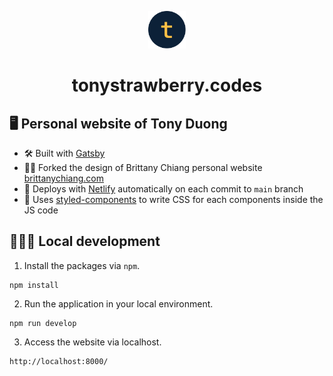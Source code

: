 <p align="center">
  <a href="https://tonystrawberry.codes/">
    <img src="https://raw.githubusercontent.com/tonystrawberry/tonystrawberry.codes/main/src/images/logo.png" width="60" />
  </a>
</p>
<h1 align="center">
  tonystrawberry.codes
</h1>

## 🖥 Personal website of Tony Duong

- 🛠 Built with <a href="https://www.gatsbyjs.com/" target="_blank">Gatsby</a>
- 👩‍🎨 Forked the design of Brittany Chiang personal website <a href="https://brittanychiang.com" target="_blank">brittanychiang.com</a>
- 🚀 Deploys with <a href="https://app.netlify.com/sites/tonystrawberry/overview" target="_blank">Netlify</a> automatically on each commit to `main` branch
- 🎨 Uses <a href="https://github.com/styled-components/styled-components" target="_blank">styled-components</a> to write CSS for each components inside the JS code

## 👨🏻‍💻 Local development

1. Install the packages via `npm`.
```
npm install
```

2. Run the application in your local environment.
```
npm run develop
```

3. Access the website via localhost.
```
http://localhost:8000/
```

